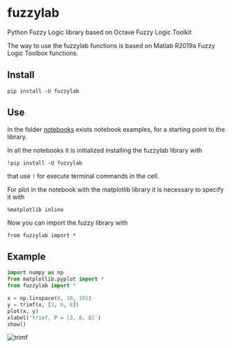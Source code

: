# fuzzylab
Python Fuzzy Logic library based on Octave Fuzzy Logic Toolkit

The way to use the fuzzylab functions is based on Matlab R2019a Fuzzy Logic Toolbox functions.

## Install

```
pip install -U fuzzylab
```

## Use

In the folder [notebooks](https://github.com/ITTcs/fuzzylab/tree/master/notebooks) exists notebook examples, for a starting point to the library.

In all the notebooks it is initialized installing the fuzzylab library with 

```
!pip install -U fuzzylab
```

that use `!` for execute terminal commands in the cell.

For plot in the notebook with the matplotlib library it is necessary to specify it with

```
%matplotlib inline
```

Now you can import the fuzzy library with

```
from fuzzylab import *
```

## Example

```python
import numpy as np
from matplotlib.pyplot import *
from fuzzylab import *

x = np.linspace(0, 10, 101)
y = trimf(x, [3, 6, 8])
plot(x, y)
xlabel('trimf, P = [3, 6, 8]')
show()
```

![trimf](https://raw.githubusercontent.com/ITTcs/fuzzylab/master/images/trimf.png)
